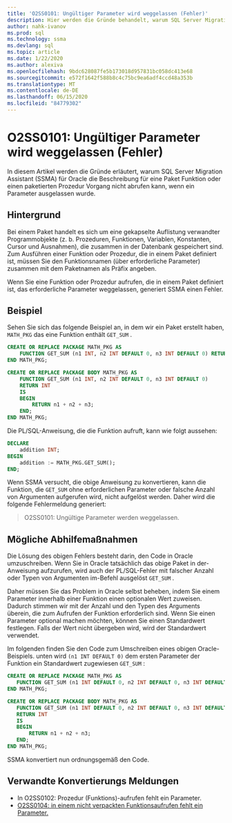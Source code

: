 ```yaml
---
title: 'O2SS0101: Ungültiger Parameter wird weggelassen (Fehler)'
description: Hier werden die Gründe behandelt, warum SQL Server Migration Assistant (SSMA) für Oracle die Beschreibung für eine gepackte Funktion oder einen paketierten Prozedur aufrufnicht abrufen kann, wenn ein Parameter ausgelassen wurde.
author: nahk-ivanov
ms.prod: sql
ms.technology: ssma
ms.devlang: sql
ms.topic: article
ms.date: 1/22/2020
ms.author: alexiva
ms.openlocfilehash: 9bdc628087fe5b173018d957831bc058dc413e68
ms.sourcegitcommit: e572f1642f588b8c4c75bc9ea6adf4ccd48a353b
ms.translationtype: MT
ms.contentlocale: de-DE
ms.lasthandoff: 06/15/2020
ms.locfileid: "84779302"
---
```

# <a name="o2ss0101-invalid-parameter-omitting-error"></a>O2SS0101: Ungültiger Parameter wird weggelassen (Fehler)

In diesem Artikel werden die Gründe erläutert, warum SQL Server Migration Assistant (SSMA) für Oracle die Beschreibung für eine Paket Funktion oder einen paketierten Prozedur Vorgang nicht abrufen kann, wenn ein Parameter ausgelassen wurde.

## <a name="background"></a>Hintergrund

Bei einem Paket handelt es sich um eine gekapselte Auflistung verwandter Programmobjekte (z. b. Prozeduren, Funktionen, Variablen, Konstanten, Cursor und Ausnahmen), die zusammen in der Datenbank gespeichert sind. Zum Ausführen einer Funktion oder Prozedur, die in einem Paket definiert ist, müssen Sie den Funktionsnamen (über erforderliche Parameter) zusammen mit dem Paketnamen als Präfix angeben.

Wenn Sie eine Funktion oder Prozedur aufrufen, die in einem Paket definiert ist, das erforderliche Parameter weggelassen, generiert SSMA einen Fehler.

## <a name="example"></a>Beispiel

Sehen Sie sich das folgende Beispiel an, in dem wir ein Paket erstellt haben, `MATH_PKG` das eine Funktion enthält `GET_SUM` .

```sql
CREATE OR REPLACE PACKAGE MATH_PKG AS
    FUNCTION GET_SUM (n1 INT, n2 INT DEFAULT 0, n3 INT DEFAULT 0) RETURN INT;
END MATH_PKG;

CREATE OR REPLACE PACKAGE BODY MATH_PKG AS
    FUNCTION GET_SUM (n1 INT, n2 INT DEFAULT 0, n3 INT DEFAULT 0)
    RETURN INT
    IS
    BEGIN
        RETURN n1 + n2 + n3;
    END;
END MATH_PKG;
```

Die PL/SQL-Anweisung, die die Funktion aufruft, kann wie folgt aussehen:

```sql
DECLARE
    addition INT;
BEGIN
    addition := MATH_PKG.GET_SUM();
END;
```

Wenn SSMA versucht, die obige Anweisung zu konvertieren, kann die Funktion, die `GET_SUM` ohne erforderlichen Parameter oder falsche Anzahl von Argumenten aufgerufen wird, nicht aufgelöst werden. Daher wird die folgende Fehlermeldung generiert:

> O2SS0101: Ungültige Parameter werden weggelassen.

## <a name="possible-remedies"></a>Mögliche Abhilfemaßnahmen

Die Lösung des obigen Fehlers besteht darin, den Code in Oracle umzuschreiben. Wenn Sie in Oracle tatsächlich das obige Paket in der-Anweisung aufzurufen, wird auch der PL/SQL-Fehler mit falscher Anzahl oder Typen von Argumenten im-Befehl ausgelöst `GET_SUM` .

Daher müssen Sie das Problem in Oracle selbst beheben, indem Sie einem Parameter innerhalb einer Funktion einen optionalen Wert zuweisen. Dadurch stimmen wir mit der Anzahl und den Typen des Arguments überein, die zum Aufrufen der Funktion erforderlich sind. Wenn Sie einen Parameter optional machen möchten, können Sie einen Standardwert festlegen. Falls der Wert nicht übergeben wird, wird der Standardwert verwendet.

Im folgenden finden Sie den Code zum Umschreiben eines obigen Oracle-Beispiels. unten wird `(n1 INT DEFAULT 0)` dem ersten Parameter der Funktion ein Standardwert zugewiesen `GET_SUM` :

```sql
CREATE OR REPLACE PACKAGE MATH_PKG AS
   FUNCTION GET_SUM (n1 INT DEFAULT 0, n2 INT DEFAULT 0, n3 INT DEFAULT 0) RETURN INT;
END MATH_PKG;

CREATE OR REPLACE PACKAGE BODY MATH_PKG AS
   FUNCTION GET_SUM (n1 INT DEFAULT 0, n2 INT DEFAULT 0, n3 INT DEFAULT 0)
   RETURN INT
   IS
   BEGIN
       RETURN n1 + n2 + n3;
   END;
END MATH_PKG;
```

SSMA konvertiert nun ordnungsgemäß den Code.

## <a name="related-conversion-messages"></a>Verwandte Konvertierungs Meldungen

* In O2SS0102: Prozedur (Funktions)-aufrufen fehlt ein Parameter.
* [O2SS0104: in einem nicht verpackten Funktionsaufrufen fehlt ein Parameter.](o2ss0104.md)
